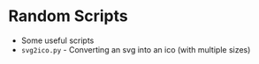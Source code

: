 # Random Scripts
- Some useful scripts
- `svg2ico.py` - Converting an svg into an ico (with multiple sizes)
